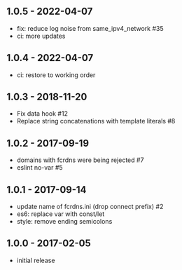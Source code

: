
## 1.0.5 - 2022-04-07

- fix: reduce log noise from same_ipv4_network #35
- ci: more updates


## 1.0.4 - 2022-04-07

- ci: restore to working order


## 1.0.3 - 2018-11-20

- Fix data hook #12
- Replace string concatenations with template literals #8


## 1.0.2 - 2017-09-19

- domains with fcrdns were being rejected #7
- eslint no-var #5


## 1.0.1 - 2017-09-14

- update name of fcrdns.ini (drop connect prefix) #2
- es6: replace var with const/let
- style: remove ending semicolons


## 1.0.0 - 2017-02-05

- initial release
